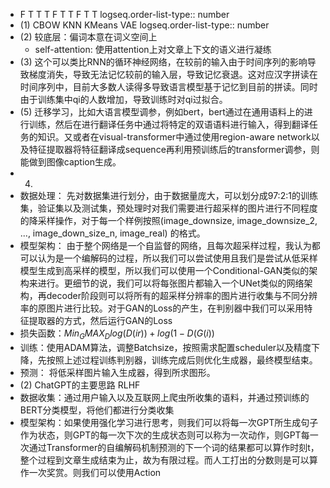 - F T T T F T T F T T
  logseq.order-list-type:: number
- (1) CBOW KNN KMeans VAE
  logseq.order-list-type:: number
- (2) 较底层：偏词本意在词义空间上
	- self-attention:  使用attention上对文章上下文的语义进行凝练
- (3) 这个可以类比RNN的循环神经网络，在较前的输入由于时间序列的影响导致梯度消失，导致无法记忆较前的输入层，导致记忆衰退。这对应汉字拼读在时间序列中，目前大多数人读得多导致语言模型基于记忆到目前的拼读。同时由于训练集中qi的人数增加，导致训练时对qi过拟合。
- (5) 迁移学习，比如大语言模型调参，例如bert，bert通过在通用语料上的进行训练，然后在进行翻译任务中通过将特定的双语语料进行输入，得到翻译任务的知识。又或者在visual-transformer中通过使用region-aware network以及特征提取器将特征翻译成sequence再利用预训练后的transformer调参，则能做到图像caption生成。
- 4.
- 数据处理： 先对数据集进行划分，由于数据量庞大，可以划分成97:2:1的训练集，验证集以及测试集，预处理时对我们需要进行超采样的图片进行不同程度的降采样操作，对于每一个样例按照(image_downsize, image_downsize_2, ..., image_down_size_n, image_real) 的格式。
- 模型架构： 由于整个网络是一个自监督的网络，且每次超采样过程，我认为都可以认为是一个编解码的过程，所以我们可以尝试使用且我们是尝试从低采样模型生成到高采样的模型，所以我们可以使用一个Conditional-GAN类似的架构来进行。更细节的说，我们可以将每张图片都输入一个UNet类似的网络架构，再decoder阶段则可以将所有的超采样分辨率的图片进行收集与不同分辨率的原图片进行比较。对于GAN的Loss的产生，在判别器中我们可以采用特征提取器的方式，然后运行GAN的Loss
- 损失函数：$Min_GMAX_D log(D(ir)) + log(1-D(G(i))$
- 训练：使用ADAM算法，调整Batchsize，按照需求配置scheduler以及精度下降，先按照上述过程训练判别器，训练完成后则优化生成器，最终模型结束。
- 预测： 将低采样图片输入生成器，得到所求图形。
- (2) ChatGPT的主要思路 RLHF
- 数据收集：通过用户输入以及互联网上爬虫所收集的语料，并通过预训练的BERT分类模型，将他们都进行分类收集
- 模型架构：如果使用强化学习进行思考，则我们可以将每一次GPT所生成句子作为状态，则GPT的每一次下次的生成状态则可以称为一次动作，则GPT每一次通过Transformer的自编解码机制预测的下一个词的结果都可以算作时刻t，整个过程到文章生成结束为止，故为有限过程。而人工打出的分数则是可以算作一次奖赏。则我们可以使用Action